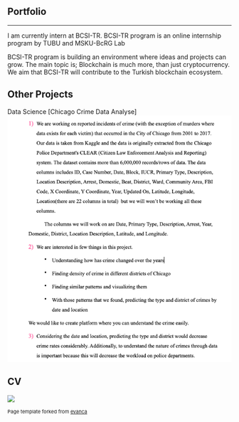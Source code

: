 ## Portfolio

---
I am currently intern at BCSI-TR. BCSI-TR program is an online internship program by TUBU and MSKU-BcRG Lab


BCSI-TR program is building an environment where ideas and projects can grow.
The main topic is; Blockchain is much more, than just cryptocurrency.
We aim that BCSI-TR will contribute to the Turkish blockchain ecosystem.


## Other Projects


Data Science 
[Chicago Crime Data Analyse]
<img src="images/Screen Shot 2020-06-30 at 21.00.01.png"/>




## CV

<img src="images/CVSENANURGUVERCİNOGLU.jpg"/>



<p style="font-size:11px">Page template forked from <a href="https://github.com/evanca/quick-portfolio">evanca</a></p>
<!-- Remove above link if you don't want to attibute -->

